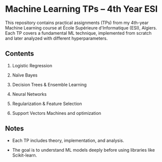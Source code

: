 # Machine Learning TPs – 4th Year ESI
This repository contains practical assignments (TPs) from my 4th-year Machine Learning course at École Supérieure d'Informatique (ESI), Algiers. Each TP covers a fundamental ML technique, implemented from scratch and later analyzed with different hyperparameters.

## Contents

1. Logistic Regression

2. Naïve Bayes

3. Decision Trees & Ensemble Learning

4. Neural Networks

5. Regularization & Feature Selection

6. Support Vectors Machines and optimization 

## Notes
- Each TP includes theory, implementation, and analysis.

- The goal is to understand ML models deeply before using libraries like Scikit-learn.

